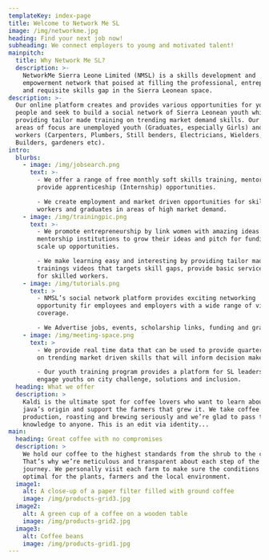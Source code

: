```yaml
---
templateKey: index-page
title: Welcome to Network Me SL
image: /img/networkme.jpg
heading: Find your next job now!
subheading: We connect employers to young and motivated talent!
mainpitch:
  title: Why Network Me SL?
  description: >-
    NetworkMe Sierra Leone Limited (NMSL) is a skills development and
    empowerment network that poised at filling the professional, entrepreneurial
    and requisite skills gap in the Sierra Leonean space. 
description: >-
  Our online platform creates and provides various opportunities for young
  people and seek to build a social network of Sierra Leonean youth whilst
  providing tailor made training on trending market demand skills. Our main
  areas of focus are unemployed youth (Graduates, especially Girls) and Skilled
  workers (Carpenters, Plumbers, Still benders, Electricians, Wielders,
  Builders, gardeners etc). 
intro:
  blurbs:
    - image: /img/jobsearch.png
      text: >-
        - We offer a range of free monthly soft skills training, mentorship and
        provide apprenticeship (Internship) opportunities. 

        - We create employment and market driven opportunities for skilled
        workers and graduates in areas of high market demand.
    - image: /img/trainingpic.png
      text: >-
        - We promote entrepreneurship by link women with amazing ideas to
        mentorship institutions to grow their ideas and pitch for funding and
        scale up opportunities. 

        - We make learning easy and interesting by providing tailor made
        trainings videos that targets skill gaps, provide basic service training
        for skilled workers.
    - image: /img/tutorials.png
      text: >
        - NMSL’s social network platform provides exciting networking
        opportunity fir employees and employers with a wide range of view
        coverage.  

        - We Advertise jobs, events, scholarship links, funding and grants.
    - image: /img/meeting-space.png
      text: >
        - We provide real time data that can be used to provide quarterly report
        on trending market driven skills that will inform decision makers. 

        - Our youth training program provides a platform for SL leaders to
        engage youths on city challenge, solutions and inclusion.
  heading: What we offer
  description: >
    Kaldi is the ultimate spot for coffee lovers who want to learn about their
    java’s origin and support the farmers that grew it. We take coffee
    production, roasting and brewing seriously and we’re glad to pass that
    knowledge to anyone. This is an edit via identity...
main:
  heading: Great coffee with no compromises
  description: >
    We hold our coffee to the highest standards from the shrub to the cup.
    That’s why we’re meticulous and transparent about each step of the coffee’s
    journey. We personally visit each farm to make sure the conditions are
    optimal for the plants, farmers and the local environment.
  image1:
    alt: A close-up of a paper filter filled with ground coffee
    image: /img/products-grid3.jpg
  image2:
    alt: A green cup of a coffee on a wooden table
    image: /img/products-grid2.jpg
  image3:
    alt: Coffee beans
    image: /img/products-grid1.jpg
---
```


